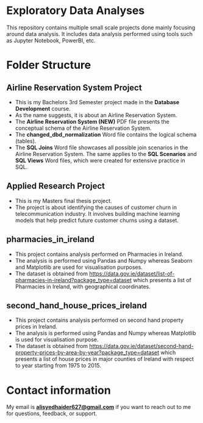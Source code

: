 # Exploratory Data Analyses
This repository contains multiple small scale projects done mainly focusing around data analysis. It includes data analysis performed using 
tools such as Jupyter Notebook, PowerBI, etc.

# Folder Structure
## Airline Reservation System Project
- This is my Bachelors 3rd Semester project made in the **Database Development** course.
- As the name suggests, it is about an Airline Reservation System. 
- The **Airline Reservation System (NEW)** PDF file presents the conceptual schema of the Airline Reservation System.
- The **changed_dbd_normalization** Word file contains the logical schema (tables).
- The **SQL Joins** Word file showcases all possible join scenarios in the Airline Reservation System. The same applies to the **SQL Scenarios** and **SQL Views** Word files, which were created for extensive practice in SQL.

## Applied Research Project
- This is my Masters final thesis project.
- The project is about identifying the causes of customer churn in telecommunication industry. It involves building machine learning models that help predict future customer churns using a dataset. 

## pharmacies_in_ireland
- This project contains analysis performed on Pharmacies in Ireland.
- The analysis is performed using Pandas and Numpy whereas Seaborn and Matplotlib are used for visualisation purposes.
- The dataset is obtained from https://data.gov.ie/dataset/list-of-pharmacies-in-ireland?package_type=dataset which presents a list of Pharmacies in Ireland, with geographical coordinates.
## second_hand_house_prices_ireland
- This project contains analysis performed on second hand property prices in Ireland.
- The analysis is performed using Pandas and Numpy whereas Matplotlib is used for visualisation purpose.
- The dataset is obtained from https://data.gov.ie/dataset/second-hand-property-prices-by-area-by-year?package_type=dataset which presents a list of house prices in major counties of Ireland with respect to year starting from 1975 to 2015.

# Contact information
My email is **alisyedhaider627@gmail.com** if you want to reach out to me for questions, feedback, or support.
